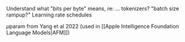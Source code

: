 

Understand what "bits per byte" means, re: ... tokenizers?
"batch size rampup?"
Learning rate schedules

 $\mu$param from Yang et al 2022 (used in [[Apple Intelligence Foundation Language Models|AFM]])